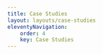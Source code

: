 ```yaml
---
title: Case Studies
layout: layouts/case-studies
eleventyNavigation:
    order: 4
    key: Case Studies
---
```

